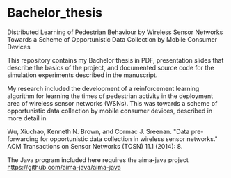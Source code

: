 # Bachelor_thesis
Distributed Learning of Pedestrian Behaviour by Wireless Sensor Networks Towards a Scheme of Opportunistic Data Collection by Mobile Consumer Devices

This repository contains my Bachelor thesis in PDF, presentation slides that describe the basics of the project, and documented source code for the simulation experiments described in the manuscript.

My research included the development of a reinforcement learning algorithm for learning the times of pedestrian activity in the deployment area of wireless sensor networks (WSNs). This was towards a scheme of opportunistic data collection by mobile consumer devices, described in more detail in 

Wu, Xiuchao, Kenneth N. Brown, and Cormac J. Sreenan. "Data pre-forwarding for opportunistic data collection in wireless sensor networks." ACM Transactions on Sensor Networks (TOSN) 11.1 (2014): 8.

The Java program included here requires the aima-java project https://github.com/aima-java/aima-java
